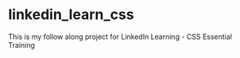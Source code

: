 # linkedin_learn_css
This is my follow along project for LinkedIn Learning - CSS Essential Training
